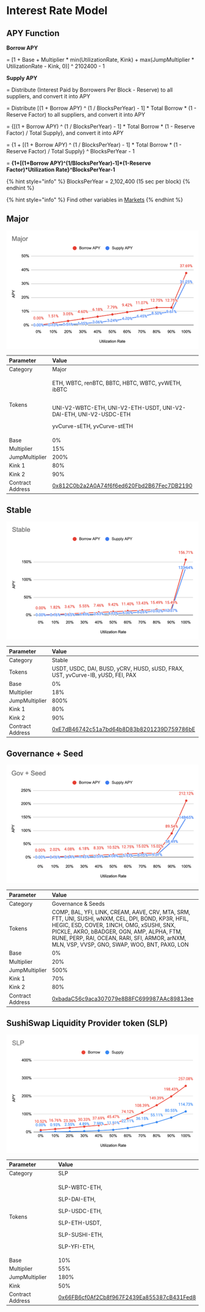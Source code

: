 # Interest Rate Model

## APY Function

**Borrow APY**

= \[1 + Base + Multiplier \* min\(UtilizationRate, Kink\) + max\(JumpMultiplier \* UtilizationRate - Kink, 0\)\] ^ 2102400 - 1



**Supply APY**

= Distribute \(Interest Paid by Borrowers Per Block - Reserve\) to all suppliers, and convert it into APY

= Distribute \[\(1 + Borrow APY\) ^ \(1 / BlocksPerYear\) - 1\] \* Total Borrow \* \(1 - Reserve Factor\) to all suppliers, and convert it into APY

= {\[\(1 + Borrow APY\) ^ \(1 / BlocksPerYear\) - 1\] \* Total Borrow \* \(1 - Reserve Factor\) / Total Supply}, and convert it into APY

= {1 + \[\(1 + Borrow APY\) ^ \(1 / BlocksPerYear\) - 1\] \* Total Borrow \* \(1 - Reserve Factor\) / Total Supply} ^ BlocksPerYear - 1

= **{1+\[\(1+Borrow APY\)^\(1/BlocksPerYear\)-1\]\*\(1-Reserve Factor\)\*Utilization Rate}^BlocksPerYear-1**

{% hint style="info" %}
BlocksPerYear = 2,102,400 \(15 sec per block\)
{% endhint %}

{% hint style="info" %}
Find other variables in [Markets](https://app.cream.finance/markets/v1)
{% endhint %}

## Major

![](../.gitbook/assets/jie-tu-20210715-xia-wu-12.16.25.png)

<table>
  <thead>
    <tr>
      <th style="text-align:left">Parameter</th>
      <th style="text-align:left">Value</th>
    </tr>
  </thead>
  <tbody>
    <tr>
      <td style="text-align:left">Category</td>
      <td style="text-align:left">Major</td>
    </tr>
    <tr>
      <td style="text-align:left">Tokens</td>
      <td style="text-align:left">
        <p>ETH, WBTC, renBTC, BBTC, HBTC, WBTC, yvWETH, ibBTC</p>
        <p>
          <br />UNI-V2-WBTC-ETH, UNI-V2-ETH-USDT, UNI-V2-DAI-ETH, UNI-V2-USDC-ETH</p>
        <p></p>
        <p>yvCurve-sETH, yvCurve-stETH</p>
      </td>
    </tr>
    <tr>
      <td style="text-align:left">Base</td>
      <td style="text-align:left">0%</td>
    </tr>
    <tr>
      <td style="text-align:left">Multiplier</td>
      <td style="text-align:left">15%</td>
    </tr>
    <tr>
      <td style="text-align:left">JumpMultiplier</td>
      <td style="text-align:left">200%</td>
    </tr>
    <tr>
      <td style="text-align:left">Kink 1</td>
      <td style="text-align:left">80%</td>
    </tr>
    <tr>
      <td style="text-align:left">Kink 2</td>
      <td style="text-align:left">90%</td>
    </tr>
    <tr>
      <td style="text-align:left">Contract Address</td>
      <td style="text-align:left"><a href="https://etherscan.io/address/0x812C0b2a2A0A74f6f6ed620Fbd2B67Fec7DB2190">0x812C0b2a2A0A74f6f6ed620Fbd2B67Fec7DB2190</a>
      </td>
    </tr>
  </tbody>
</table>

## Stable

![](../.gitbook/assets/jie-tu-20210715-xia-wu-2.50.31.png)

| Parameter | Value |
| :--- | :--- |
| Category | Stable |
| Tokens | USDT, USDC, DAI, BUSD, yCRV, HUSD, sUSD, FRAX, UST, yvCurve-IB, yUSD, FEI, PAX |
| Base | 0% |
| Multiplier | 18% |
| JumpMultiplier | 800% |
| Kink 1 | 80% |
| Kink 2 | 90% |
| Contract Address | [0xE7dB46742c51a7bd64b8D83b8201239D759786bE](https://etherscan.io/address/0xE7dB46742c51a7bd64b8D83b8201239D759786bE) |

## Governance + Seed

![](../.gitbook/assets/jie-tu-20210723-xia-wu-4.35.51.png)

| Parameter | Value |
| :--- | :--- |
| Category | Governance & Seeds |
| Tokens | COMP, BAL, YFI, LINK, CREAM, AAVE, CRV, MTA, SRM, FTT, UNI, SUSHI, wNXM, CEL, DPI, BOND, KP3R, HFIL, HEGIC, ESD, COVER, 1INCH, OMG, xSUSHI, SNX, PICKLE, AKRO, bBADGER, OGN, AMP, ALPHA, FTM, RUNE, PERP, RAI, OCEAN, RARI, SFI, ARMOR, arNXM, MLN, VSP, VVSP, GNO, SWAP, WOO, BNT, PAXG, LON |
| Base | 0% |
| Multiplier | 20% |
| JumpMultiplier | 500% |
| Kink 1 | 70% |
| Kink 2 | 80% |
| Contract Address | [0xbadaC56c9aca307079e8B8FC699987AAc89813ee](https://etherscan.io/address/0xbadaC56c9aca307079e8B8FC699987AAc89813ee) |

## SushiSwap Liquidity Provider token \(SLP\)

![](../.gitbook/assets/jie-tu-20210226-12.32.39.png)

<table>
  <thead>
    <tr>
      <th style="text-align:left">Parameter</th>
      <th style="text-align:left">Value</th>
    </tr>
  </thead>
  <tbody>
    <tr>
      <td style="text-align:left">Category</td>
      <td style="text-align:left">SLP</td>
    </tr>
    <tr>
      <td style="text-align:left">Tokens</td>
      <td style="text-align:left">
        <p>SLP-WBTC-ETH,</p>
        <p>SLP-DAI-ETH,</p>
        <p>SLP-USDC-ETH,</p>
        <p>SLP-ETH-USDT,</p>
        <p>SLP-SUSHI-ETH,</p>
        <p>SLP-YFI-ETH,</p>
      </td>
    </tr>
    <tr>
      <td style="text-align:left">Base</td>
      <td style="text-align:left">10%</td>
    </tr>
    <tr>
      <td style="text-align:left">Multiplier</td>
      <td style="text-align:left">55%</td>
    </tr>
    <tr>
      <td style="text-align:left">JumpMultiplier</td>
      <td style="text-align:left">180%</td>
    </tr>
    <tr>
      <td style="text-align:left">Kink</td>
      <td style="text-align:left">50%</td>
    </tr>
    <tr>
      <td style="text-align:left">Contract Address</td>
      <td style="text-align:left"><a href="https://etherscan.io/address/0x66FB6cf0Af2Cb8f967F2439Ea855387cB431Fed8">0x66FB6cf0Af2Cb8f967F2439Ea855387cB431Fed8</a>
      </td>
    </tr>
  </tbody>
</table>

